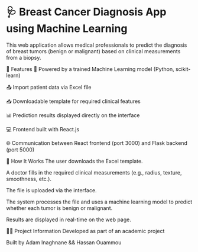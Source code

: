 # 🩺 Breast Cancer Diagnosis App using Machine Learning
This web application allows medical professionals to predict the diagnosis of breast tumors (benign or malignant) based on clinical measurements from a biopsy.

🚀 Features
🧠 Powered by a trained Machine Learning model (Python, scikit-learn)

📤 Import patient data via Excel file

📥 Downloadable template for required clinical features

📊 Prediction results displayed directly on the interface

💻 Frontend built with React.js

🌐 Communication between React frontend (port 3000) and Flask backend (port 5000)

📝 How It Works
The user downloads the Excel template.

A doctor fills in the required clinical measurements (e.g., radius, texture, smoothness, etc.).

The file is uploaded via the interface.

The system processes the file and uses a machine learning model to predict whether each tumor is benign or malignant.

Results are displayed in real-time on the web page.

👩‍⚕️ Project Information
Developed as part of an academic project

Built by Adam Inaghnane && Hassan Ouammou
